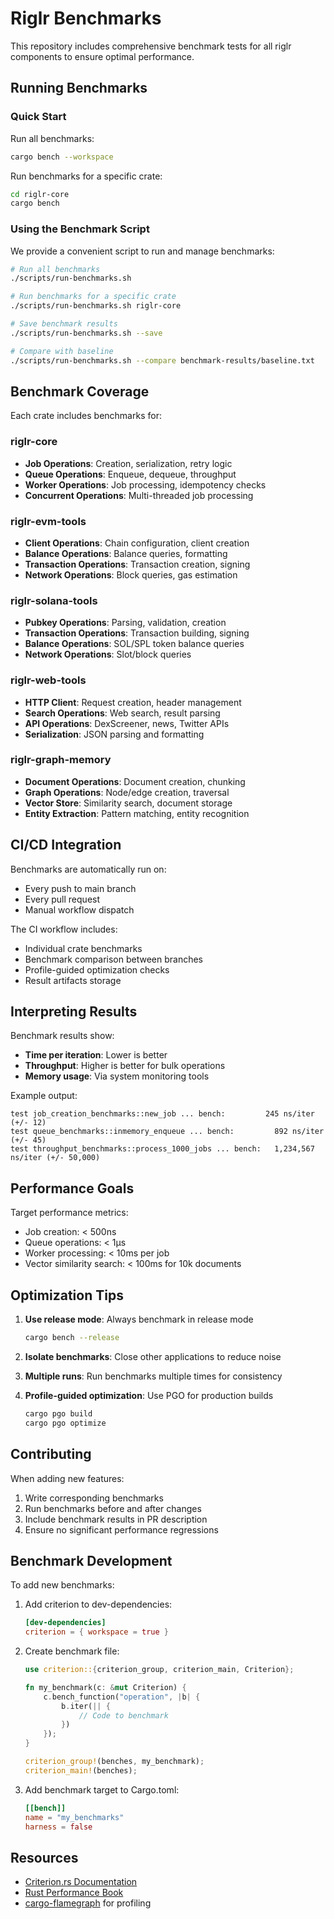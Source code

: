 # Riglr Benchmarks

This repository includes comprehensive benchmark tests for all riglr components to ensure optimal performance.

## Running Benchmarks

### Quick Start

Run all benchmarks:
```bash
cargo bench --workspace
```

Run benchmarks for a specific crate:
```bash
cd riglr-core
cargo bench
```

### Using the Benchmark Script

We provide a convenient script to run and manage benchmarks:

```bash
# Run all benchmarks
./scripts/run-benchmarks.sh

# Run benchmarks for a specific crate
./scripts/run-benchmarks.sh riglr-core

# Save benchmark results
./scripts/run-benchmarks.sh --save

# Compare with baseline
./scripts/run-benchmarks.sh --compare benchmark-results/baseline.txt
```

## Benchmark Coverage

Each crate includes benchmarks for:

### riglr-core
- **Job Operations**: Creation, serialization, retry logic
- **Queue Operations**: Enqueue, dequeue, throughput
- **Worker Operations**: Job processing, idempotency checks
- **Concurrent Operations**: Multi-threaded job processing

### riglr-evm-tools
- **Client Operations**: Chain configuration, client creation
- **Balance Operations**: Balance queries, formatting
- **Transaction Operations**: Transaction creation, signing
- **Network Operations**: Block queries, gas estimation

### riglr-solana-tools
- **Pubkey Operations**: Parsing, validation, creation
- **Transaction Operations**: Transaction building, signing
- **Balance Operations**: SOL/SPL token balance queries
- **Network Operations**: Slot/block queries

### riglr-web-tools
- **HTTP Client**: Request creation, header management
- **Search Operations**: Web search, result parsing
- **API Operations**: DexScreener, news, Twitter APIs
- **Serialization**: JSON parsing and formatting

### riglr-graph-memory
- **Document Operations**: Document creation, chunking
- **Graph Operations**: Node/edge creation, traversal
- **Vector Store**: Similarity search, document storage
- **Entity Extraction**: Pattern matching, entity recognition

## CI/CD Integration

Benchmarks are automatically run on:
- Every push to main branch
- Every pull request
- Manual workflow dispatch

The CI workflow includes:
- Individual crate benchmarks
- Benchmark comparison between branches
- Profile-guided optimization checks
- Result artifacts storage

## Interpreting Results

Benchmark results show:
- **Time per iteration**: Lower is better
- **Throughput**: Higher is better for bulk operations
- **Memory usage**: Via system monitoring tools

Example output:
```
test job_creation_benchmarks::new_job ... bench:         245 ns/iter (+/- 12)
test queue_benchmarks::inmemory_enqueue ... bench:         892 ns/iter (+/- 45)
test throughput_benchmarks::process_1000_jobs ... bench:   1,234,567 ns/iter (+/- 50,000)
```

## Performance Goals

Target performance metrics:
- Job creation: < 500ns
- Queue operations: < 1μs
- Worker processing: < 10ms per job
- Vector similarity search: < 100ms for 10k documents

## Optimization Tips

1. **Use release mode**: Always benchmark in release mode
   ```bash
   cargo bench --release
   ```

2. **Isolate benchmarks**: Close other applications to reduce noise

3. **Multiple runs**: Run benchmarks multiple times for consistency

4. **Profile-guided optimization**: Use PGO for production builds
   ```bash
   cargo pgo build
   cargo pgo optimize
   ```

## Contributing

When adding new features:
1. Write corresponding benchmarks
2. Run benchmarks before and after changes
3. Include benchmark results in PR description
4. Ensure no significant performance regressions

## Benchmark Development

To add new benchmarks:

1. Add criterion to dev-dependencies:
   ```toml
   [dev-dependencies]
   criterion = { workspace = true }
   ```

2. Create benchmark file:
   ```rust
   use criterion::{criterion_group, criterion_main, Criterion};
   
   fn my_benchmark(c: &mut Criterion) {
       c.bench_function("operation", |b| {
           b.iter(|| {
               // Code to benchmark
           })
       });
   }
   
   criterion_group!(benches, my_benchmark);
   criterion_main!(benches);
   ```

3. Add benchmark target to Cargo.toml:
   ```toml
   [[bench]]
   name = "my_benchmarks"
   harness = false
   ```

## Resources

- [Criterion.rs Documentation](https://bheisler.github.io/criterion.rs/book/)
- [Rust Performance Book](https://nnethercote.github.io/perf-book/)
- [cargo-flamegraph](https://github.com/flamegraph-rs/flamegraph) for profiling